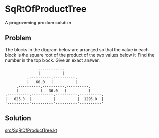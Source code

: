 # SqRtOfProductTree
A programming problem solution

## Problem
The blocks in the diagram below are arranged so that the value in each
block is the square root of the product of the two values below it.
Find the number in the top block. Give an exact answer.

```
               .----------.
               |          |
          .----------.----------.
          |   60.0   |          |
     .----------.----------.----------.
     |          |   36.0   |          |
.----------.----------.----------.----------.
|   625.0  |          |          |  1296.0  |
'----------'----------'----------'----------'
```

## Solution
[src/SqRtOfProductTree.kt](src/SqRtOfProductTree.kt)
